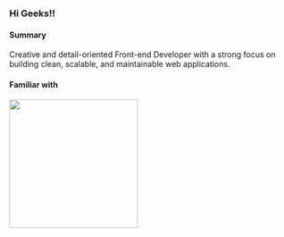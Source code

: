 ### Hi Geeks!!


#### Summary

Creative and detail-oriented Front-end Developer with a strong focus on building clean, scalable, and maintainable web applications. 


#### Familiar with

<img width="230px" src="https://skillicons.dev/icons?i=sass,redux,react,electron,next,vercel,alpinejs,tailwind,figma,php,wordpress,docker,git,astro&perline=7&theme=light">
